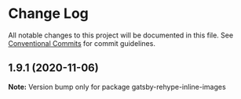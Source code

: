 # Change Log

All notable changes to this project will be documented in this file.
See [Conventional Commits](https://conventionalcommits.org) for commit guidelines.

## 1.9.1 (2020-11-06)

**Note:** Version bump only for package gatsby-rehype-inline-images
